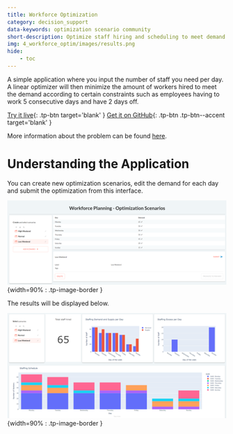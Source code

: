 ```yaml
---
title: Workforce Optimization
category: decision_support
data-keywords: optimization scenario community
short-description: Optimize staff hiring and scheduling to meet demand.
img: 4_workforce_optim/images/results.png
hide:
    - toc
---
```


A simple application where you input the number of staff you need per day. A linear optimizer
will then minimize the amount of workers hired to meet the demand according to certain
constraints such as employees having to work 5 consecutive days and have 2 days off.

[Try it live](https://workforce-optim.taipy.cloud/){: .tp-btn target='blank' }
[Get it on GitHub](https://github.com/Avaiga/demo-workforce-plan){: .tp-btn .tp-btn--accent target='blank' }

More information about the problem can be found
[here](https://towardsdatascience.com/optimize-workforce-planning-using-linear-programming-with-python-47a0b5f89a6f).

# Understanding the Application

You can create new optimization scenarios, edit the demand for each day and submit the
optimization from this interface.

![Scenario Interface](images/scenario.png){width=90% : .tp-image-border }

The results will be displayed below.

![Results](images/results.png){width=90% : .tp-image-border }